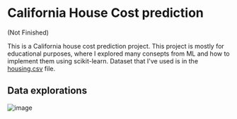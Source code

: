# California House Cost prediction
(Not Finished)

This is a California house cost prediction project. This project is mostly for educational purposes, where I explored many consepts from ML and how to implement them using scikit-learn. 
Dataset that I've used is in the [housing.csv](https://github.com/letv1nnn/ML/edit/main/Projects/California%20House%20Cost%20Prediciton/housing.csv) file.

## Data explorations

![image](https://github.com/user-attachments/assets/47795ebd-3ad8-4686-9346-7339c8b02469)



